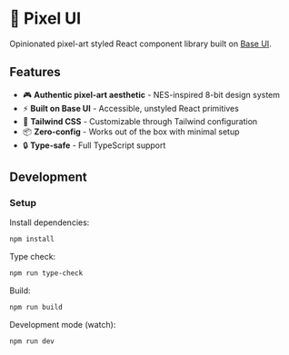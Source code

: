 # 👾 Pixel UI

Opinionated pixel-art styled React component library built on [Base UI](https://base-ui.com).

## Features

- 🎮 **Authentic pixel-art aesthetic** - NES-inspired 8-bit design system
- ⚡ **Built on Base UI** - Accessible, unstyled React primitives
- 🎨 **Tailwind CSS** - Customizable through Tailwind configuration
- 📦 **Zero-config** - Works out of the box with minimal setup
- 🔒 **Type-safe** - Full TypeScript support

## Development

### Setup

Install dependencies:

```bash
npm install
```

Type check:

```bash
npm run type-check
```

Build:

```bash
npm run build
```

Development mode (watch):

```bash
npm run dev
```
